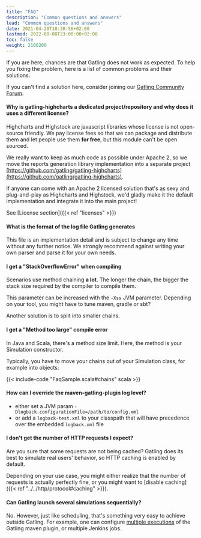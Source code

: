 ```yaml
---
title: "FAQ"
description: "Common questions and answers"
lead: "Common questions and answers"
date: 2021-04-20T18:30:56+02:00
lastmod: 2022-08-08T23:00:00+02:00
toc: false
weight: 2100200
---
```


If you are here, chances are that Gatling does not work as expected.
To help you fixing the problem, here is a list of common problems and their solutions.

If you can't find a solution here, consider joining our [Gatling Community Forum](https://community.gatling.io).

#### Why is gatling-highcharts a dedicated project/repository and why does it uses a different license?

Highcharts and Highstock are javascript libraries whose license is not open-source friendly.
We pay license fees so that we can package and distribute them and let people use them **for free**, but this module can't be open sourced.

We really want to keep as much code as possible under Apache 2, so we move the reports generation library implementation into a separate project [https://github.com/gatling/gatling-highcharts](https://github.com/gatling/gatling-highcharts).

If anyone can come with an Apache 2 licensed solution that's as sexy and plug-and-play as Highcharts and Highstock, we'd gladly make it the default implementation and integrate it into the main project!

See [License section]({{< ref "licenses" >}})

#### What is the format of the log file Gatling generates

This file is an implementation detail and is subject to change any time without any further notice.
We strongly recommend against writing your own parser and parse it for your own needs.

#### I get a "StackOverflowError" when compiling

Scenarios use method chaining **a lot**.
The longer the chain, the bigger the stack size required by the compiler to compile them.

This parameter can be increased with the `-Xss` JVM parameter. Depending on your tool, you might have to tune maven, gradle or sbt?

Another solution is to split into smaller chains.

#### I get a "Method too large" compile error

In Java and Scala, there's a method size limit. Here, the method is your Simulation constructor.

Typically, you have to move your chains out of your Simulation class, for example into objects:

{{< include-code "FaqSample.scala#chains" scala >}}

#### How can I override the maven-gatling-plugin log level?

* either set a JVM param `-Dlogback.configurationFile=/path/to/config.xml`
* or add a `logback-test.xml` to your classpath that will have precedence over the embedded `logback.xml` file

#### I don't get the number of HTTP requests I expect?

Are you sure that some requests are not being cached?
Gatling does its best to simulate real users' behavior, so HTTP caching is enabled by default.

Depending on your use case, you might either realize that the number of requests is actually perfectly fine, or you might want to [disable caching]({{< ref "../../http/protocol#caching" >}}).

#### Can Gatling launch several simulations sequentially?

No.
However, just like scheduling, that's something very easy to achieve outside Gatling.
For example, one can configure [multiple executions](http://maven.apache.org/guides/mini/guide-default-execution-ids.html) of the Gatling maven plugin, or multiple Jenkins jobs.

